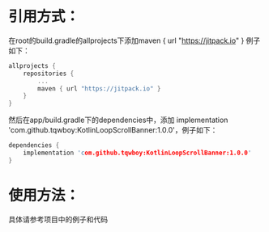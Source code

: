 引用方式：
===

在root的build.gradle的allprojects下添加maven { url "https://jitpack.io" }
例子如下：
```c
allprojects {
	repositories {
		...
		maven { url "https://jitpack.io" }
	}
}
```

然后在app/build.gradle下的dependencies中，添加 implementation 'com.github.tqwboy:KotlinLoopScrollBanner:1.0.0'，例子如下：
```c
dependencies {
	implementation 'com.github.tqwboy:KotlinLoopScrollBanner:1.0.0'
}
```

使用方法：
===
具体请参考项目中的例子和代码
